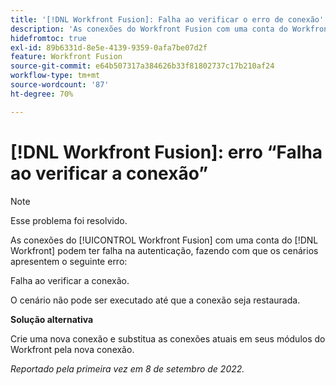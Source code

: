 ```yaml
---
title: '[!DNL Workfront Fusion]: Falha ao verificar o erro de conexão'
description: 'As conexões do Workfront Fusion com uma conta do Workfront podem ter falha na autenticação, fazendo com que os cenários apresentem o seguinte erro: falha ao verificar a conexão.'
hidefromtoc: true
exl-id: 89b6331d-8e5e-4139-9359-0afa7be07d2f
feature: Workfront Fusion
source-git-commit: e64b507317a384626b33f81802737c17b210af24
workflow-type: tm+mt
source-wordcount: '87'
ht-degree: 70%

---
```


# [!DNL Workfront Fusion]: erro “Falha ao verificar a conexão”

>[!NOTE]
>
>Esse problema foi resolvido.

<!--This article is live by request for the workaround-->

As conexões do [!UICONTROL Workfront Fusion] com uma conta do [!DNL Workfront] podem ter falha na autenticação, fazendo com que os cenários apresentem o seguinte erro:

Falha ao verificar a conexão.

O cenário não pode ser executado até que a conexão seja restaurada.

**Solução alternativa**

Crie uma nova conexão e substitua as conexões atuais em seus módulos do Workfront pela nova conexão.

_Reportado pela primeira vez em 8 de setembro de 2022._
